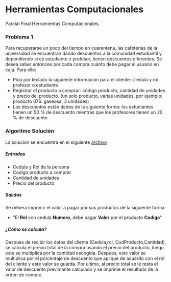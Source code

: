 # Herramientas Computacionales
Parcial Final Herramientas Computacionales.


### Problema 1
Para recuperarse un poco del tiempo en cuarentena, las cafeterias de la universidad se encuentran dando descuentos a la comunidad estudiantil y dependiendo si es estudiante o profesor, tienen descuentos diferentes. Se desea saber entonces por cada compra cuánto debe pagar el usuario en caja. Para ello:
- Pida por teclado la siguiente información para el cliente: c´edula y rol: profesor o estudiante
- Registrar el producto a comprar: código producto, cantidad de unidades y precio del producto. (un solo producto, varias unidades, por ejemplo: producto 076: gaseosa, 3 unidades)
- Los descuentos están dados de la siguiente forma: los estudiantes tienen un 50 % de descuento mientras que los profesores tienen un 20 % de descuento



### Algoritmo Solución
La solucion se encuentra en el siguiente [archivo](tienda.c)
##### Entradas
- Cedula y Rol de la persona
- Codigo producto a comprar
- Cantidad de unidades
- Precio del producto

##### Salidas
Se debera imprimir el valor a pagar por sus productos de la siguiente forma:
- "El **Rol** con cedula **Numero**, debe pagar **Valor** por el producto **Codigo**"

##### ¿Cómo se calcula?
Despues de recibir los datos del cliente (Cedula,rol, CodProducto,Cantidad), se calcula el precio total de la compra usando el precio del producto, luego este se multiplica por la cantidad escogida. Despues, este valor se multiplica por el porcentaje de descuento que aplique de acuerdo con el rol del cliente y este valor se guarda. Por ultimo, al precio total se le resta el valor de descuento previmante calculado y se imprime el resultado de la orden de compra.


